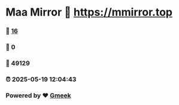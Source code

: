 # Maa Mirror :link: https://mmirror.top 
### :page_facing_up: [16](https://mmirror.top/tag.html) 
### :speech_balloon: 0 
### :hibiscus: 49129 
### :alarm_clock: 2025-05-19 12:04:43 
### Powered by :heart: [Gmeek](https://github.com/Meekdai/Gmeek)
